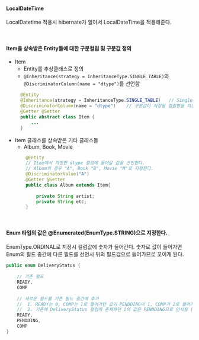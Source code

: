 #### LocalDateTime
LocalDatetime 적용시 hibernate가 알아서 LocalDateTime을 적용해준다.

<br>

#### Item을 상속받은 Entity들에 대한 구분컬럼 및 구분값 정의
- Item
    - Entity를 추상클래스로 정의
    - `@Inheritance(strategy = InheritanceType.SINGLE_TABLE)`와 `@DiscriminatorColumn(name = "dtype")`를 선언함 
  ```java
    @Entity
    @Inheritance(strategy = InheritanceType.SINGLE_TABLE)   // SingleTable 전략으로 만들어준다.
    @DiscriminatorColumn(name = "dtype")    // 구분값이 저장될 컬럼명을 지정해준다.
    @Getter @Setter
    public abstract class Item {
        ...
    }    
  ```
- Item 클래스를 상속받은 기타 클래스들
    - Album, Book, Movie
    ```java
        @Entity
        // Item에서 지정한 dtype 컬럼에 들어갈 값을 선언한다.
        // Album의 경우 "A", Book "B", Movie "M"로 지정한다.
        @DiscriminatorValue("A")    
        @Getter @Setter
        public class Album extends Item{
        
            private String artist;
            private String etc;
        }
    ```


<br>

#### Enum 타입의 값은 @Enumerated(EnumType.STRING)으로 지정한다.
EnumType.ORDINAL로 지정시 컬럼값에 숫자가 들어간다. 
숫자로 값이 들어가면 Enum의 필드 중간에 다른 필드를 선언시 뒤의 필드값으로 들어가므로 꼬이게 된다.
```java
public enum DeliveryStatus {
    
    // 기존 필드
    READY, 
    COMP
    
    // 새로운 필드를 기존 필드 중간에 추가
    //  1. READY는 0, COMP는 1로 들어가던 값이 PENDDING이 1, COMP가 2로 들어가게 된다. 
    //  2. 기존에 DeliveryStatus 컬럼에 존재하던 1의 값은 PENDDING으로 인식됨 (망함)
    READY,
    PENDDING,
    COMP
}
```
